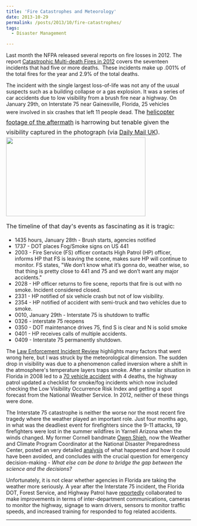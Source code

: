 ```yaml
---
title: 'Fire Catastrophes and Meteorology'
date: 2013-10-29
permalink: /posts/2013/10/fire-catastrophes/
tags:
  - Disaster Management

---
```


Last month the NFPA released several reports on fire losses in 2012. The report <a href="http://www.nfpa.org/~/media/Files/Research/NFPA%20reports/Overall%20Fire%20Statistics/catastrophic.pdf">Catastrophic Multi-death Fires in 2012</a> covers the seventeen incidents that had five or more deaths.  These incidents make up .001% of the total fires for the year and 2.9% of the total deaths.
<p style="text-align: left;">The incident with the single largest loss-of-life was not any of the usual suspects such as a building collapse or a gas explosion. It was a series of car accidents due to low visibility from a brush fire near a highway. On January 29th, on Interstate 75 near Gainesville, Florida, 25 vehicles were involved in six crashes that left 11 people dead. <span style="line-height: 1.714285714; font-size: 1rem;">The </span><a style="line-height: 1.714285714; font-size: 1rem;" href="http://www.youtube.com/watch?v=jeHRp-K_Q5I">helicopter footage of the aftermath</a><span style="line-height: 1.714285714; font-size: 1rem;"> is harrowing but tenable given the visibility captured in the </span><span style="line-height: 1.714285714; font-size: 1rem;">photograph (via <a href="http://www.dailymail.co.uk/news/article-2094186/Florida-pile-911-calls-reveal-drivers-horror-sound-cars-crashing-background.html">Daily Mail UK</a>).<a href="http://i.dailymail.co.uk/i/pix/2012/01/31/article-2094186-1187E86F000005DC-457_634x359.jpg"><img class="aligncenter" alt="" src="http://i.dailymail.co.uk/i/pix/2012/01/31/article-2094186-1187E86F000005DC-457_634x359.jpg" width="380" height="215" /></a></span></p>
<span style="line-height: 1.714285714; font-size: 1rem;">The timeline of that day's events as fascinating as it is tragic:</span>

<!--more-->

<ul>
	<li>1435 hours, January 28th - Brush starts, agencies notified</li>
	<li>1737 - DOT places Fog/Smoke signs on US 441</li>
	<li>2003 - Fire Service (FS) officer contacts High Patrol (HP) officer, informs HP that FS is leaving the scene, makes sure HP will continue to monitor. FS states, "We don’t know what it’s gonna do, weather wise, so that thing is pretty close to 441 and 75 and we don’t want any major accidents."</li>
	<li>2028 - HP officer returns to fire scene, reports that fire is out with no smoke. Incident considered closed.</li>
	<li>2331 - HP notified of six vehicle crash but not of low visibility.</li>
	<li>2354 - HP notified of accident with semi-truck and two vehicles due to smoke.</li>
	<li>0010, January 29th - Interstate 75 is shutdown to traffic</li>
	<li>0326 - interstate 75 reopens</li>
	<li>0350 - DOT maintenance drives 75, find S is clear and N is solid smoke</li>
	<li>0401 - HP receives calls of multiple accidents.</li>
	<li>0409 - Interstate 75 permanently shutdown.</li>
</ul>
The <a href="http://media.cmgdigital.com/shared/news/documents/2012/04/26/Interstate_75_Investigation_Final_Report_1.pdf">Law Enforcement Incident Review</a> highlights many factors that went wrong here, but I was struck by the meteorological dimension. The sudden drop in visibility was due to a phenomenon called inversion where a shift in the atmosphere's temperature layers traps smoke. After a similar situation in Florida in 2008 led to a <a href="http://www.nbcnews.com/id/22572082/#.Um89H_mko-I">70 vehicle accident</a> with 4 deaths, the highway patrol updated a checklist for smoke/fog incidents which now included checking the Low Visibility Occurrence Risk Index and getting a spot forecast from the National Weather Service. In 2012, neither of these things were done.

The Interstate 75 catastrophe is neither the worse nor the most recent fire tragedy where the weather played an important role. Just four months ago, in what was the deadliest event for firefighters since the 9-11 attacks, 19 firefighters were lost in the summer wildfires in Yarnell Arizona when the winds changed. My former Cornell bandmate <a href="http://untamedskies.com/">Owen Shieh</a>, now the Weather and Climate Program Coordinator at the National Disaster Preparedness Center, posted an very detailed <a href="http://untamedskies.com/2013/07/03/yarnell-hill-wildfire-tragedy/">analysis</a> of what happened and how it could have been avoided, and concludes with the crucial question for emergency decision-making - <em>What else can be done to bridge the gap between the science and the decisions?</em>

Unfortunately, it is not clear whether agencies in Florida are taking the weather more seriously. A year after the Interstate 75 incident, the Florida DOT, Forest Service, and Highway Patrol have <a href="http://www.alligator.org/news/local/article_acd1ab00-69d8-11e2-b791-0019bb2963f4.html">reportedly</a> collaborated to make improvements in terms of inter-department communications, cameras to monitor the highway, signage to warn drivers, sensors to monitor traffic speeds, and increased training for responded to fog related accidents.

------